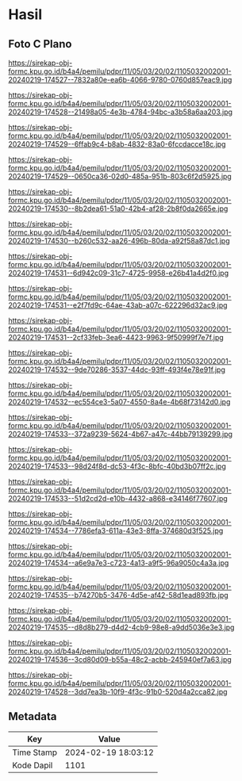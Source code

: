 # Hasil

## Foto C Plano

https://sirekap-obj-formc.kpu.go.id/b4a4/pemilu/pdpr/11/05/03/20/02/1105032002001-20240219-174527--7832a80e-ea6b-4066-9780-0760d857eac9.jpg

https://sirekap-obj-formc.kpu.go.id/b4a4/pemilu/pdpr/11/05/03/20/02/1105032002001-20240219-174528--21498a05-4e3b-4784-94bc-a3b58a6aa203.jpg

https://sirekap-obj-formc.kpu.go.id/b4a4/pemilu/pdpr/11/05/03/20/02/1105032002001-20240219-174529--6ffab9c4-b8ab-4832-83a0-6fccdacce18c.jpg

https://sirekap-obj-formc.kpu.go.id/b4a4/pemilu/pdpr/11/05/03/20/02/1105032002001-20240219-174529--0650ca36-02d0-485a-951b-803c6f2d5925.jpg

https://sirekap-obj-formc.kpu.go.id/b4a4/pemilu/pdpr/11/05/03/20/02/1105032002001-20240219-174530--8b2dea61-51a0-42b4-af28-2b8f0da2665e.jpg

https://sirekap-obj-formc.kpu.go.id/b4a4/pemilu/pdpr/11/05/03/20/02/1105032002001-20240219-174530--b260c532-aa26-496b-80da-a92f58a87dc1.jpg

https://sirekap-obj-formc.kpu.go.id/b4a4/pemilu/pdpr/11/05/03/20/02/1105032002001-20240219-174531--6d942c09-31c7-4725-9958-e26b41a4d2f0.jpg

https://sirekap-obj-formc.kpu.go.id/b4a4/pemilu/pdpr/11/05/03/20/02/1105032002001-20240219-174531--e2f7fd9c-64ae-43ab-a07c-622296d32ac9.jpg

https://sirekap-obj-formc.kpu.go.id/b4a4/pemilu/pdpr/11/05/03/20/02/1105032002001-20240219-174531--2cf33feb-3ea6-4423-9963-9f50999f7e7f.jpg

https://sirekap-obj-formc.kpu.go.id/b4a4/pemilu/pdpr/11/05/03/20/02/1105032002001-20240219-174532--9de70286-3537-44dc-93ff-493f4e78e91f.jpg

https://sirekap-obj-formc.kpu.go.id/b4a4/pemilu/pdpr/11/05/03/20/02/1105032002001-20240219-174532--ec554ce3-5a07-4550-8a4e-4b68f73142d0.jpg

https://sirekap-obj-formc.kpu.go.id/b4a4/pemilu/pdpr/11/05/03/20/02/1105032002001-20240219-174533--372a9239-5624-4b67-a47c-44bb79139299.jpg

https://sirekap-obj-formc.kpu.go.id/b4a4/pemilu/pdpr/11/05/03/20/02/1105032002001-20240219-174533--98d24f8d-dc53-4f3c-8bfc-40bd3b07ff2c.jpg

https://sirekap-obj-formc.kpu.go.id/b4a4/pemilu/pdpr/11/05/03/20/02/1105032002001-20240219-174533--51d2cd2d-e10b-4432-a868-e34146f77607.jpg

https://sirekap-obj-formc.kpu.go.id/b4a4/pemilu/pdpr/11/05/03/20/02/1105032002001-20240219-174534--7786efa3-611a-43e3-8ffa-374680d3f525.jpg

https://sirekap-obj-formc.kpu.go.id/b4a4/pemilu/pdpr/11/05/03/20/02/1105032002001-20240219-174534--a6e9a7e3-c723-4a13-a9f5-96a9050c4a3a.jpg

https://sirekap-obj-formc.kpu.go.id/b4a4/pemilu/pdpr/11/05/03/20/02/1105032002001-20240219-174535--b74270b5-3476-4d5e-af42-58d1ead893fb.jpg

https://sirekap-obj-formc.kpu.go.id/b4a4/pemilu/pdpr/11/05/03/20/02/1105032002001-20240219-174535--d8d8b279-d4d2-4cb9-98e8-a9dd5036e3e3.jpg

https://sirekap-obj-formc.kpu.go.id/b4a4/pemilu/pdpr/11/05/03/20/02/1105032002001-20240219-174536--3cd80d09-b55a-48c2-acbb-245940ef7a63.jpg

https://sirekap-obj-formc.kpu.go.id/b4a4/pemilu/pdpr/11/05/03/20/02/1105032002001-20240219-174528--3dd7ea3b-10f9-4f3c-91b0-520d4a2cca82.jpg


## Metadata

| Key        | Value               |
| ---------- | ------------------- |
| Time Stamp | 2024-02-19 18:03:12 |
| Kode Dapil | 1101                |



